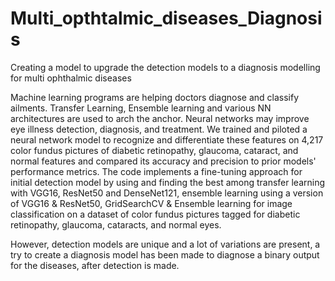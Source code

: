 # Multi_opthtalmic_diseases_Diagnosis
Creating a model to upgrade the detection models to a diagnosis modelling for multi ophthalmic diseases

Machine learning programs are helping doctors diagnose and classify ailments. Transfer Learning, Ensemble learning and various NN architectures are used to arch the anchor. Neural networks may improve eye illness detection, diagnosis, and treatment. We trained and piloted a neural network model to recognize and differentiate these features on 4,217 color fundus pictures of diabetic retinopathy, glaucoma, cataract, and normal features and compared its accuracy and precision to prior models' performance metrics. The code implements a fine-tuning approach for initial detection model by using and finding the best among transfer learning with VGG16, ResNet50 and DenseNet121, ensemble learning using a version of VGG16 & ResNet50, GridSearchCV & Ensemble learning for image classification on a dataset of color fundus pictures tagged for diabetic retinopathy, glaucoma, cataracts, and normal eyes.

 However, detection models are unique and a lot of variations are present, a try to create a diagnosis model has been made to diagnose a binary output for the diseases, after detection is made.





